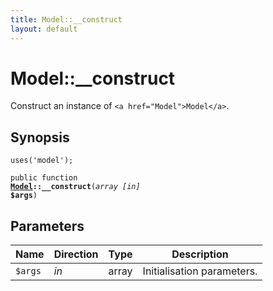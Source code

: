 ```yaml
---
title: Model::__construct
layout: default
---
```


# Model::__construct

Construct an instance of `<a href="Model">Model</a>`.

## Synopsis

<code>uses('model');</code>

<code>public function <b><a href="Model">Model</a>::__construct</b>(<i>array</i> <i>[in]</i> <b>$args</b>)</code>

## Parameters

<table>
  <thead>
    <tr>
      <th>Name</th>
      <th>Direction</th>
      <th>Type</th>
      <th>Description</th>
    </tr>
  </thead>
  <tbody>
    <tr>
      <td><code>$args</code>
      <td><i>in</i></td>
      <td>array</td>
      <td>
Initialisation parameters.
      </td>
    </tr>
  </tbody>
</table>

